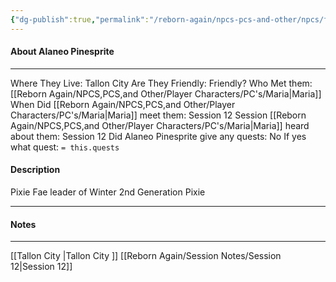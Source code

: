 ```yaml
---
{"dg-publish":true,"permalink":"/reborn-again/npcs-pcs-and-other/npcs/friendly/alaneo-pinesprite/"}
---
```



#### About Alaneo Pinesprite
---
Where They Live: Tallon City 
Are They Friendly: Friendly?
Who Met them: [[Reborn Again/NPCS,PCS,and Other/Player Characters/PC's/Maria\|Maria]]
When Did [[Reborn Again/NPCS,PCS,and Other/Player Characters/PC's/Maria\|Maria]] meet them: Session 12
Session [[Reborn Again/NPCS,PCS,and Other/Player Characters/PC's/Maria\|Maria]] heard about them: Session 12
Did Alaneo Pinesprite give any quests: No
	If yes what quest: `= this.quests`


#### Description
Pixie
Fae leader of Winter
2nd Generation Pixie

---

#### Notes
---

[[Tallon City \|Tallon City ]]
[[Reborn Again/Session Notes/Session 12\|Session 12]]

